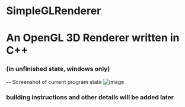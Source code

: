 # SimpleGLRenderer
An OpenGL 3D Renderer written in C++
======
### (in unfinished state, windows only)
-- Screenshot of current program state
![image](https://github.com/user-attachments/assets/9c921c01-8a53-4da9-9f97-ee0cdf55cf80)

### building instructions and other details will be added later
